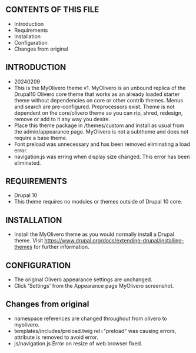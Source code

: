 ## CONTENTS OF THIS FILE

- Introduction
- Requirements
- Installation
- Configuration
- Changes from original

## INTRODUCTION
- 20240209
- This is the MyOlivero theme v1. MyOlivero is an unbound replica of the Drupal10
  Olivero core theme that works as an already loaded starter theme without dependencies on core or
  other contrib themes. Menus and search are pre-configured. Preprocessors exist. Theme is not dependent on the 
  core/olivero theme so you can rip, shred, redesign, remove or add to it any way you desire.
- Place this theme package in /themes/custom and install as usual from
  the admin/appearance page. MyOlivero is not a subtheme and does not require a base theme.
- Font preload was unnecessary and has been removed eliminating a load error.
- navigation.js was erring when display size changed. This error has been eliminated.

## REQUIREMENTS

- Drupal 10
- This theme requires no modules or themes outside of Drupal 10 core.


## INSTALLATION

- Install the MyOlivero theme as you would normally install a
  Drupal theme. Visit
  <https://www.drupal.org/docs/extending-drupal/installing-themes> for
  further information.

## CONFIGURATION

- The original Olivero appearance settings are unchanged.  
- Click 'Settings' from the Appearance page MyOlivero screenshot.

## Changes from original

- namespace references are changed throughout from olivero to myolivero.
- templates/includes/preload.twig  rel="preload" was causing errors, attribute is removed to avoid error.
- js/navigation.js Error on resize of web browser fixed.



